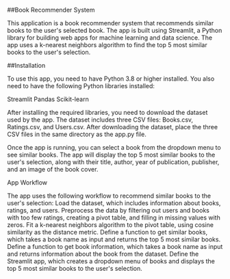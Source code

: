 ##Book Recommender System

This application is a book recommender system that recommends similar books to the user's selected book. The app is built using Streamlit, a Python library for building web apps for machine learning and data science. The app uses a k-nearest neighbors algorithm to find the top 5 most similar books to the user's selection.

##Installation

To use this app, you need to have Python 3.8 or higher installed. You also need to have the following Python libraries installed:

Streamlit
Pandas
Scikit-learn

After installing the required libraries, you need to download the dataset used by the app. The dataset includes three CSV files: Books.csv, Ratings.csv, and Users.csv.
After downloading the dataset, place the three CSV files in the same directory as the app.py file.

Once the app is running, you can select a book from the dropdown menu to see similar books. 
The app will display the top 5 most similar books to the user's selection, along with their title, author, year of publication, publisher, and an image of the book cover.

App Workflow

The app uses the following workflow to recommend similar books to the user's selection:
Load the dataset, which includes information about books, ratings, and users.
Preprocess the data by filtering out users and books with too few ratings, creating a pivot table, and filling in missing values with zeros.
Fit a k-nearest neighbors algorithm to the pivot table, using cosine similarity as the distance metric.
Define a function to get similar books, which takes a book name as input and returns the top 5 most similar books.
Define a function to get book information, which takes a book name as input and returns information about the book from the dataset.
Define the Streamlit app, which creates a dropdown menu of books and displays the top 5 most similar books to the user's selection.
